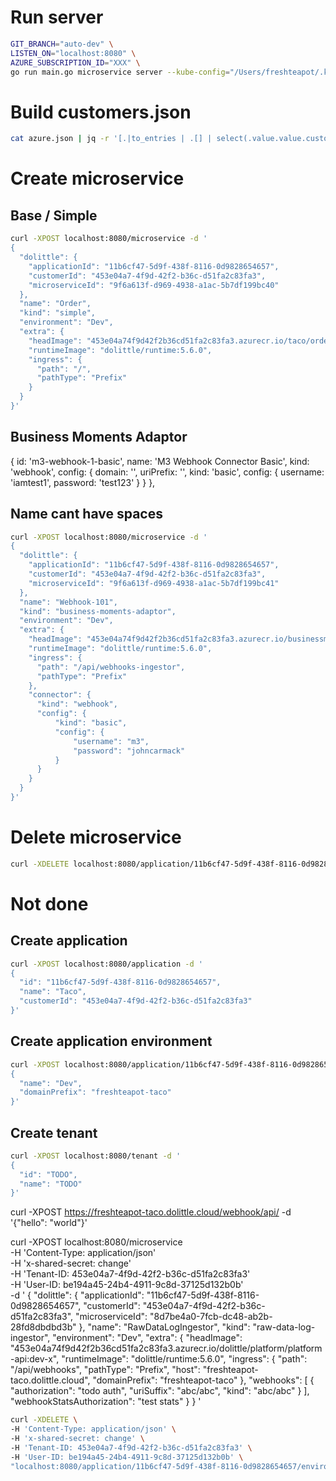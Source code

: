# Run server
```sh
GIT_BRANCH="auto-dev" \
LISTEN_ON="localhost:8080" \
AZURE_SUBSCRIPTION_ID="XXX" \
go run main.go microservice server --kube-config="/Users/freshteapot/.kube/config"
```

# Build customers.json
```sh
cat azure.json | jq -r '[.|to_entries | .[] | select(.value.value.customer).value.value.customer] | unique_by(.guid)'
```

# Create microservice
## Base / Simple
```sh
curl -XPOST localhost:8080/microservice -d '
{
  "dolittle": {
    "applicationId": "11b6cf47-5d9f-438f-8116-0d9828654657",
    "customerId": "453e04a7-4f9d-42f2-b36c-d51fa2c83fa3",
    "microserviceId": "9f6a613f-d969-4938-a1ac-5b7df199bc40"
  },
  "name": "Order",
  "kind": "simple",
  "environment": "Dev",
  "extra": {
    "headImage": "453e04a74f9d42f2b36cd51fa2c83fa3.azurecr.io/taco/order:1.0.6",
    "runtimeImage": "dolittle/runtime:5.6.0",
    "ingress": {
      "path": "/",
      "pathType": "Prefix"
    }
  }
}'
```

## Business Moments Adaptor

{
            id: 'm3-webhook-1-basic',
            name: 'M3 Webhook Connector Basic',
            kind: 'webhook',
            config: {
                domain: '',
                uriPrefix: '',
                kind: 'basic',
                config: {
                    username: 'iamtest1',
                    password: 'test123'
                }
            }
        },

## Name cant have spaces
```sh
curl -XPOST localhost:8080/microservice -d '
{
  "dolittle": {
    "applicationId": "11b6cf47-5d9f-438f-8116-0d9828654657",
    "customerId": "453e04a7-4f9d-42f2-b36c-d51fa2c83fa3",
    "microserviceId": "9f6a613f-d969-4938-a1ac-5b7df199bc41"
  },
  "name": "Webhook-101",
  "kind": "business-moments-adaptor",
  "environment": "Dev",
  "extra": {
    "headImage": "453e04a74f9d42f2b36cd51fa2c83fa3.azurecr.io/businessmomentsadaptor:latest",
    "runtimeImage": "dolittle/runtime:5.6.0",
    "ingress": {
      "path": "/api/webhooks-ingestor",
      "pathType": "Prefix"
    },
    "connector": {
      "kind": "webhook",
      "config": {
          "kind": "basic",
          "config": {
              "username": "m3",
              "password": "johncarmack"
          }
      }
    }
  }
}'
```

# Delete microservice
```sh
curl -XDELETE localhost:8080/application/11b6cf47-5d9f-438f-8116-0d9828654657/microservice/9f6a613f-d969-4938-a1ac-5b7df199bc40
```

# Not done
## Create application
```sh
curl -XPOST localhost:8080/application -d '
{
  "id": "11b6cf47-5d9f-438f-8116-0d9828654657",
  "name": "Taco",
  "customerId": "453e04a7-4f9d-42f2-b36c-d51fa2c83fa3"
}'
```
## Create application environment
```sh
curl -XPOST localhost:8080/application/11b6cf47-5d9f-438f-8116-0d9828654657/environment -d '
{
  "name": "Dev",
  "domainPrefix": "freshteapot-taco"
}'
```


## Create tenant
```sh
curl -XPOST localhost:8080/tenant -d '
{
  "id": "TODO",
  "name": "TODO"
}'
```





curl -XPOST https://freshteapot-taco.dolittle.cloud/webhook/api/ -d '{"hello": "world"}'



curl -XPOST localhost:8080/microservice \
-H 'Content-Type: application/json' \
-H 'x-shared-secret: change' \
-H 'Tenant-ID: 453e04a7-4f9d-42f2-b36c-d51fa2c83fa3' \
-H 'User-ID: be194a45-24b4-4911-9c8d-37125d132b0b' \
-d '
{
  "dolittle": {
    "applicationId": "11b6cf47-5d9f-438f-8116-0d9828654657",
    "customerId": "453e04a7-4f9d-42f2-b36c-d51fa2c83fa3",
    "microserviceId": "8d7be4a0-7fcb-dc48-ab2b-28fd8dbdbd3b"
  },
  "name": "RawDataLogIngestor",
  "kind": "raw-data-log-ingestor",
  "environment": "Dev",
  "extra": {
    "headImage": "453e04a74f9d42f2b36cd51fa2c83fa3.azurecr.io/dolittle/platform/platform-api:dev-x",
    "runtimeImage": "dolittle/runtime:5.6.0",
    "ingress": {
      "path": "/api/webhooks",
      "pathType": "Prefix",
      "host": "freshteapot-taco.dolittle.cloud",
      "domainPrefix": "freshteapot-taco"
    },
    "webhooks": [
      {
        "authorization": "todo auth",
        "uriSuffix": "abc/abc",
        "kind": "abc/abc"
      }
    ],
    "webhookStatsAuthorization": "test stats"
  }
}
'

```sh
curl -XDELETE \
-H 'Content-Type: application/json' \
-H 'x-shared-secret: change' \
-H 'Tenant-ID: 453e04a7-4f9d-42f2-b36c-d51fa2c83fa3' \
-H 'User-ID: be194a45-24b4-4911-9c8d-37125d132b0b' \
"localhost:8080/application/11b6cf47-5d9f-438f-8116-0d9828654657/environment/dev/microservice/8d7be4a0-7fcb-dc48-ab2b-28fd8dbdbd3b"
```